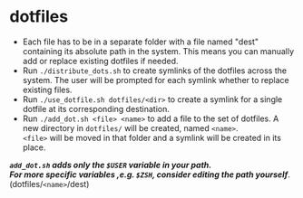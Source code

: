 # dotfiles

- Each file has to be in a separate folder with a file
named "dest" containing its absolute path in the system.
This means you can manually add or replace existing
dotfiles if needed.
- Run `./distribute_dots.sh` to create symlinks of the
dotfiles across the system.
The user will be prompted for each symlink  whether to
replace existing files.
- Run `./use_dotfile.sh dotfiles/<dir>` to create a
symlink for a single dotfile at its corresponding
destination.
- Run `./add_dot.sh <file> <name>` to add a file to the
set of dotfiles. A new directory in `dotfiles/` will be
created, named `<name>`.  
`<file>` will be moved in that
folder and a symlink will be created in its place.

***`add_dot.sh` adds only the `$USER` variable in your
path.  
For more specific variables ,e.g. `$ZSH`, consider
editing the path yourself***. (dotfiles/`<name>`/dest)
